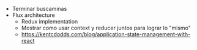 - Terminar buscaminas
- Flux architecture
  - Redux implementation
  - Mostrar como usar context y reducer juntos para lograr lo "mismo"
  - https://kentcdodds.com/blog/application-state-management-with-react
